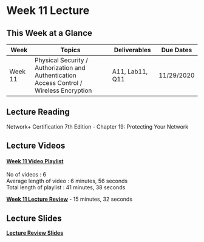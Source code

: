 # Week 11 Lecture

## This Week at a Glance

| Week | Topics |  Deliverables | Due Dates |
| --- | --- | --- | --- |
| Week 11 | Physical Security / Authorization and Authentication <br> Access Control / Wireless Encryption | A11, Lab11, Q11 | 11/29/2020 |

## Lecture Reading

Network+ Certification 7th Edition - Chapter 19: Protecting Your Network

## Lecture Videos

#### [Week 11 Video Playlist](https://www.youtube.com/playlist?list=PLuUSWzFVaPpuNemZOuqvhrAN29fKrd3N2) <br>
No of videos : 6 <br>
Average length of video : 6 minutes, 56 seconds<br>
Total length of playlist : 41 minutes, 38 seconds<br>

**[Week 11 Lecture Review](https://uri.techsmithrelay.com/x5Io)** - 15 minutes, 32 seconds


## Lecture Slides

**[Lecture Review Slides](week11-lecture-notes.pdf)**
